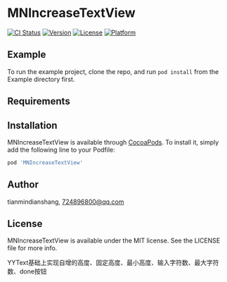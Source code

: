# MNIncreaseTextView

[![CI Status](https://img.shields.io/travis/tianmindianshang/MNIncreaseTextView.svg?style=flat)](https://travis-ci.org/tianmindianshang/MNIncreaseTextView)
[![Version](https://img.shields.io/cocoapods/v/MNIncreaseTextView.svg?style=flat)](https://cocoapods.org/pods/MNIncreaseTextView)
[![License](https://img.shields.io/cocoapods/l/MNIncreaseTextView.svg?style=flat)](https://cocoapods.org/pods/MNIncreaseTextView)
[![Platform](https://img.shields.io/cocoapods/p/MNIncreaseTextView.svg?style=flat)](https://cocoapods.org/pods/MNIncreaseTextView)

## Example

To run the example project, clone the repo, and run `pod install` from the Example directory first.

## Requirements

## Installation

MNIncreaseTextView is available through [CocoaPods](https://cocoapods.org). To install
it, simply add the following line to your Podfile:

```ruby
pod 'MNIncreaseTextView'
```

## Author

tianmindianshang, 724896800@qq.com

## License

MNIncreaseTextView is available under the MIT license. See the LICENSE file for more info.


YYText基础上实现自增的高度、固定高度、最小高度、输入字符数、最大字符数、done按钮 
